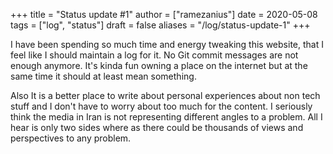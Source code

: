 +++
title = "Status update #1"
author = ["ramezanius"]
date = 2020-05-08
tags = ["log", "status"]
draft = false
aliases = "/log/status-update-1"
+++

I have been spending so much time and energy tweaking this website, that I feel
like I should maintain a log for it. No Git commit messages are not enough anymore.
It's kinda fun owning a place on the internet but at the same time it should at
least mean something.

Also It is a better place to write about personal experiences about non tech
stuff and I don't have to worry about too much for the content. I seriously think the media in Iran is not
representing different angles to a problem. All I hear is only two sides
where as there could be thousands of views and perspectives to any problem.
